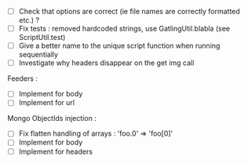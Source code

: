 * [ ] Check that options are correct (ie file names are correctly formatted etc.) ?
* [ ] Fix tests : removed hardcoded strings, use GatlingUtil.blabla (see ScriptUtil.test)
* [ ] Give a better name to the unique script function when running sequentially
* [ ] Investigate why headers disappear on the get img call

Feeders : 
* [ ] Implement for body
* [ ] Implement for url

Mongo ObjectIds injection :
* [ ] Fix flatten handling of arrays : 'foo.0' => 'foo[0]'
* [ ] Implement for body
* [ ] Implement for headers
